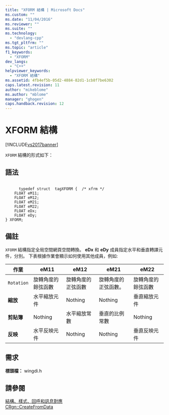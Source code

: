 ```yaml
---
title: "XFORM 結構 | Microsoft Docs"
ms.custom: ""
ms.date: "11/04/2016"
ms.reviewer: ""
ms.suite: ""
ms.technology: 
  - "devlang-cpp"
ms.tgt_pltfrm: ""
ms.topic: "article"
f1_keywords: 
  - "XFORM"
dev_langs: 
  - "C++"
helpviewer_keywords: 
  - "XFORM 結構"
ms.assetid: 4fb4ef5b-05d2-4884-82d1-1cb8f7be6302
caps.latest.revision: 11
author: "mikeblome"
ms.author: "mblome"
manager: "ghogen"
caps.handback.revision: 12
---
```

# XFORM 結構
[!INCLUDE[vs2017banner](../../assembler/inline/includes/vs2017banner.md)]

`XFORM` 結構的形式如下：  
  
## 語法  
  
```  
  
      typedef struct  tagXFORM {  /* xfrm */  
    FLOAT eM11;  
    FLOAT eM12;  
    FLOAT eM21;  
    FLOAT eM22;  
    FLOAT eDx;  
    FLOAT eDy;  
} XFORM;  
```  
  
## 備註  
 `XFORM` 結構指定全局空間網頁空間轉換。  **eDx** 和 **eDy** 成員指定水平和垂直轉譯元件，分別。  下表根據作業會顯示如何使用其他成員，例如:  
  
|作業|eM11|eM12|eM21|eM22|  
|--------|----------|----------|----------|----------|  
|`Rotation`|旋轉角度的餘弦函數|旋轉角度的正弦函數|旋轉角度的正弦函數。|旋轉角度的餘弦函數|  
|**縮放**|水平縮放元件|Nothing|Nothing|垂直縮放元件|  
|**剪貼簿**|Nothing|水平縮放常數|垂直的比例常數|Nothing|  
|**反映**|水平反映元件|Nothing|Nothing|垂直反映元件|  
  
## 需求  
 **標頭檔：** wingdi.h  
  
## 請參閱  
 [結構、樣式、回呼和訊息對應](../../mfc/reference/structures-styles-callbacks-and-message-maps.md)   
 [CRgn::CreateFromData](../Topic/CRgn::CreateFromData.md)